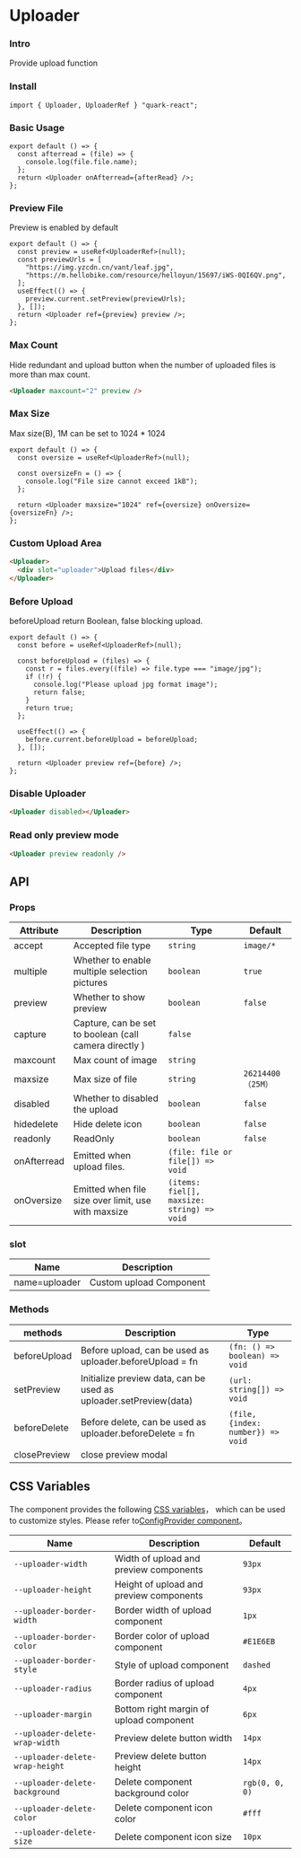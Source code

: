 # Uploader

### Intro

Provide upload function

### Install

```tsx
import { Uploader, UploaderRef } "quark-react";
```

### Basic Usage

```tsx
export default () => {
  const afterread = (file) => {
    console.log(file.file.name);
  };
  return <Uploader onAfterread={afterRead} />;
};
```

### Preview File

Preview is enabled by default

```tsx
export default () => {
  const preview = useRef<UploaderRef>(null);
  const previewUrls = [
    "https://img.yzcdn.cn/vant/leaf.jpg",
    "https://m.hellobike.com/resource/helloyun/15697/iWS-0QI6QV.png",
  ];
  useEffect(() => {
    preview.current.setPreview(previewUrls);
  }, []);
  return <Uploader ref={preview} preview />;
};
```

### Max Count

Hide redundant and upload button when the number of uploaded files is more than max count.

```html
<Uploader maxcount="2" preview />
```

### Max Size

Max size(B), 1M can be set to 1024 \* 1024

```tsx
export default () => {
  const oversize = useRef<UploaderRef>(null);

  const oversizeFn = () => {
    console.log("File size cannot exceed 1kB");
  };

  return <Uploader maxsize="1024" ref={oversize} onOversize={oversizeFn} />;
};
```

### Custom Upload Area

```html
<Uploader>
  <div slot="uploader">Upload files</div>
</Uploader>
```

### Before Upload

beforeUpload return Boolean, false blocking upload.

```tsx
export default () => {
  const before = useRef<UploaderRef>(null);

  const beforeUpload = (files) => {
    const r = files.every((file) => file.type === "image/jpg");
    if (!r) {
      console.log("Please upload jpg format image");
      return false;
    }
    return true;
  };

  useEffect(() => {
    before.current.beforeUpload = beforeUpload;
  }, []);

  return <Uploader preview ref={before} />;
};
```

### Disable Uploader

```html
<Uploader disabled></Uploader>
```

### Read only preview mode

```html
<Uploader preview readonly />
```

## API

### Props

| Attribute   | Description                                            | Type                                       | Default            |
| ----------- | ------------------------------------------------------ | ------------------------------------------ | ------------------ |
| accept      | Accepted file type                                     | `string`                                   | `image/*`          |
| multiple    | Whether to enable multiple selection pictures          | `boolean`                                  | `true`             |
| preview     | Whether to show preview                                | `boolean`                                  | `false`            |
| capture     | Capture, can be set to boolean (call camera directly ) | `false`                                    |
| maxcount    | Max count of image                                     | `string`                                   |
| maxsize     | Max size of file                                       | `string`                                   | `26214400 （25M）` |
| disabled    | Whether to disabled the upload                         | `boolean`                                  | `false`            |
| hidedelete  | Hide delete icon                                       | `boolean`                                  | `false`            |
| readonly    | ReadOnly                                               | `boolean`                                  | `false`            |
| onAfterread | Emitted when upload files.                             | `(file: file or file[]) => void`           |                    |
| onOversize  | Emitted when file size over limit, use with maxsize    | `(items: fiel[], maxsize: string) => void` |                    |

### slot

| Name          | Description             |
| ------------- | ----------------------- |
| name=uploader | Custom upload Component |

### Methods

| methods         | Description                                                       | Type                              |
| --------------- | ----------------------------------------------------------------- | --------------------------------- |
| beforeUpload | Before upload, can be used as uploader.beforeUpload = fn        | `(fn: () => boolean) => void`     |
| setPreview      | Initialize preview data, can be used as uploader.setPreview(data) | `(url: string[]) => void`         |
| beforeDelete    | Before delete, can be used as uploader.beforeDelete = fn           | `(file, {index: number}) => void` |
| closePreview    | close preview modal                                               |                                   |

## CSS Variables

The component provides the following [CSS variables](https://developer.mozilla.org/zh-CN/docs/Web/CSS/Using_CSS_custom_properties)， which can be used to customize styles. Please refer to[ConfigProvider component](#/zh-CN/guide/theme)。

| Name                            | Description                             | Default        |
| ------------------------------- | --------------------------------------- | -------------- |
| `--uploader-width`              | Width of upload and preview components  | `93px`         |
| `--uploader-height`             | Height of upload and preview components | `93px`         |
| `--uploader-border-width`       | Border width of upload component        | `1px`          |
| `--uploader-border-color`       | Border color of upload component        | `#E1E6EB`      |
| `--uploader-border-style`       | Style of upload component               | `dashed`       |
| `--uploader-radius`             | Border radius of upload component       | `4px`          |
| `--uploader-margin`             | Bottom right margin of upload component | `6px`          |
| `--uploader-delete-wrap-width`  | Preview delete button width             | `14px`        |
| `--uploader-delete-wrap-height` | Preview delete button height            | `14px`         |
| `--uploader-delete-background`  | Delete component background color       | `rgb(0, 0, 0)` |
| `--uploader-delete-color`       | Delete component icon color             | `#fff`         |
| `--uploader-delete-size`        | Delete component icon size              | `10px`         |
